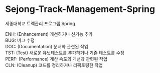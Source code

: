 # Sejong-Track-Management-Spring
세종대학교 트랙관리 프로그램 Spring

ENH: (Enhancement) 개선하거나 신기능 추가   
BUG: 버그 수정   
DOC: (Documentation) 문서화 관련된 작업   
TST: (Test) 새로운 유닛테스트를 추가하거나 기존 테스트를 수정   
PERF: (Performance) 계산 속도의 개선과 관련된 작업   
CLN: (Cleanup) 코드를 정리하거나 리팩토링한 작업   
